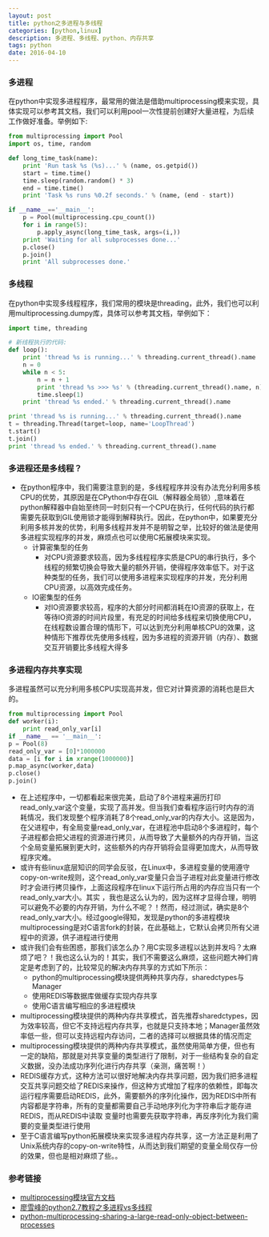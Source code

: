 ```yaml
---
layout: post
title: python之多进程与多线程
categories: [python,linux]
description: 多进程、多线程、python、内存共享
tags: python
date: 2016-04-10
---
```

### 多进程
在python中实现多进程程序，最常用的做法是借助multiprocessing模来实现，具体实现可以参考其文档，我们可以利用pool一次性提前创建好大量进程，为后续工作做好准备。举例如下:

```python
from multiprocessing import Pool
import os, time, random

def long_time_task(name):
    print 'Run task %s (%s)...' % (name, os.getpid())
    start = time.time()
    time.sleep(random.random() * 3)
    end = time.time()
    print 'Task %s runs %0.2f seconds.' % (name, (end - start))

if __name__=='__main__':
    p = Pool(multiprocessing.cpu_count())
    for i in range(5):
        p.apply_async(long_time_task, args=(i,))
    print 'Waiting for all subprocesses done...'
    p.close()
    p.join()
    print 'All subprocesses done.'
```

### 多线程
在python中实现多线程程序，我们常用的模块是threading，此外，我们也可以利用multiprocessing.dumpy库，具体可以参考其文档，举例如下：

```python
import time, threading

# 新线程执行的代码:
def loop():
    print 'thread %s is running...' % threading.current_thread().name
    n = 0
    while n < 5:
        n = n + 1
        print 'thread %s >>> %s' % (threading.current_thread().name, n)
        time.sleep(1)
    print 'thread %s ended.' % threading.current_thread().name

print 'thread %s is running...' % threading.current_thread().name
t = threading.Thread(target=loop, name='LoopThread')
t.start()
t.join()
print 'thread %s ended.' % threading.current_thread().name
```

### 多进程还是多线程？
- 在python程序中，我们需要注意到的是，多线程程序并没有办法充分利用多核CPU的优势，其原因是在CPython中存在GIL（解释器全局锁）,意味着在python解释器中自始至终同一时刻只有一个CPU在执行，任何代码的执行都需要先获取到GIL使用锁才能得到解释执行。因此，在python中，如果要充分利用多核并发的优势，利用多线程并发并不是明智之举，比较好的做法是使用多进程实现程序的并发，麻烦点也可以使用C拓展模块来实现。
	- 计算密集型的任务
		- 对CPU资源要求较高，因为多线程程序实质是CPU的串行执行，多个线程的频繁切换会导致大量的额外开销，使得程序效率低下。对于这种类型的任务，我们可以使用多进程来实现程序的并发，充分利用CPU资源，以高效完成任务。
	- IO密集型的任务
		- 对IO资源要求较高，程序的大部分时间都消耗在IO资源的获取上，在等待IO资源的时间片段里，有充足的时间给多线程来切换使用CPU，在线程数设置合理的情形下，可以达到充分利用单核CPU的效果，这种情形下推荐优先使用多线程，因为多进程的资源开销（内存）、数据交互开销要比多线程大得多

### 多进程内存共享实现
多进程虽然可以充分利用多核CPU实现高并发，但它对计算资源的消耗也是巨大的。

```python
from multiprocessing import Pool
def worker(i):
	print read_only_var[i]
if __name__ == '__main__':
p = Pool(8)
read_only_var = [0]*1000000
data = [i for i in xrange(1000000)]
p.map_async(worker,data)
p.close()
p.join()
```

- 在上述程序中，一切都看起来很完美，启动了8个进程来遍历打印read_only_var这个变量，实现了高并发。但当我们查看程序运行时内存的消耗情况，我们发现整个程序消耗了8个read_only_var的内存大小。这是因为，在父进程中，有全局变量read_only_var，在进程池中启动8个多进程时，每个子进程都会把父进程的资源进行拷贝，从而导致了大量额外的内存开销，当这个全局变量拓展到更大时，这些额外的内存开销将会显得更加庞大，从而导致程序灾难。
- 或许有些linux底层知识的同学会反驳，在Linux中，多进程变量的使用遵守copy-on-write规则，这个read_only_var变量只会当子进程对此变量进行修改时才会进行拷贝操作，上面这段程序在linux下运行所占用的内存应当只有一个read_only_var大小。其实 ，我也是这么认为的，因为这样才显得合理，明明可以避免不必要的内存开销，为什么不呢？！然而，经过测试，确实是8个read_only_var大小。经过google得知，发现是python的多进程模块multiprocessing是对C语言fork的封装，在此基础上，它默认会拷贝所有父进程中的资源，供子进程进行使用
- 或许我们会有些困惑，那我们该怎么办？用C实现多进程以达到并发吗？太麻烦了吧？！我也这么认为的！其实，我们不需要这么麻烦，这些问题大神们肯定是考虑到了的，比较常见的解决内存共享的方式如下所示：
	- python的multiprocessing模块提供两种共享内存，sharedctypes与Manager
	- 使用REDIS等数据库做缓存实现内存共享
	- 使用C语言编写相应的多进程模块
- multiprocessing模块提供的两种内存共享模式，首先推荐sharedctypes，因为效率较高，但它不支持远程内存共享，也就是只支持本地；Manager虽然效率低一些，但可以支持远程内存访问，二者的选择可以根据具体的情况而定
- multiprocessing模块提供的两种内存共享模式，虽然使用简单方便，但也有一定的缺陷，那就是对共享变量的类型进行了限制，对于一些结构复杂的自定义数据，没办法成功序列化进行内存共享（亲测，痛苦啊！）
- REDIS缓存方式，这种方法可以很好地解决内存共享问题，因为我们把多进程交互共享问题交给了REDIS来操作，但这种方式增加了程序的依赖性，即每次运行程序需要启动REDIS，此外，需要额外的序列化操作，因为REDIS中所有内容都是字符串，所有的变量都需要自己手动地序列化为字符串后才能存进REDIS，而从REDIS中读取 变量时也需要先获取字符串，再反序列化为我们需要的变量类型进行使用
- 至于C语言编写python拓展模块来实现多进程内存共享，这一方法正是利用了Unix系统内存的copy-on-write特性，从而达到我们期望的变量全局仅存一份的效果，但也是相对麻烦了些。。

### 参考链接
- [multiprocessing模块官方文档](https://docs.python.org/release/2.7.1/library/multiprocessing.html)
- [廖雪峰的python2.7教程之多进程vs多线程](http://www.liaoxuefeng.com/wiki/001374738125095c955c1e6d8bb493182103fac9270762a000/001397567993007df355a3394da48f0bf14960f0c78753f000)
- [python-multiprocessing-sharing-a-large-read-only-object-between-processes](http://stackoverflow.com/questions/659865/python-multiprocessing-sharing-a-large-read-only-object-between-processes)


		
